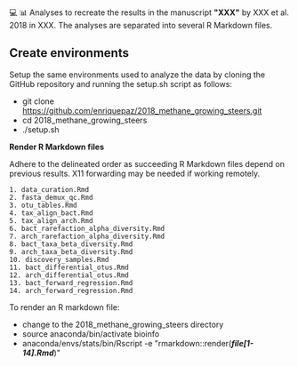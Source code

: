:computer: :bar_chart:
Analyses to recreate the results in the manuscript **"XXX"** by XXX et al. 2018 in XXX. The analyses are separated into several R Markdown files.

## Create environments

Setup the same environments used to analyze the data by cloning the GitHub repository and running the setup.sh script as follows:

- git clone https://github.com/enriquepaz/2018_methane_growing_steers.git
- cd 2018_methane_growing_steers
- ./setup.sh

**Render R Markdown files**

Adhere to the delineated order as succeeding R Markdown files depend on previous results. X11 forwarding may be needed if working remotely.

    1. data_curation.Rmd
	2. fasta_demux_qc.Rmd
	3. otu_tables.Rmd
	4. tax_align_bact.Rmd
	5. tax_align_arch.Rmd
	6. bact_rarefaction_alpha_diversity.Rmd
	7. arch_rarefaction_alpha_diversity.Rmd
	8. bact_taxa_beta_diversity.Rmd
    9. arch_taxa_beta_diversity.Rmd
    10. discovery_samples.Rmd
    11. bact_differential_otus.Rmd
    12. arch_differential_otus.Rmd
    13. bact_forward_regression.Rmd
    14. arch_forward_regression.Rmd

To render an R markdown file: 

- change to the 2018_methane_growing_steers directory 
- source anaconda/bin/activate bioinfo
- anaconda/envs/stats/bin/Rscript -e "rmarkdown::render(**_file[1-14].Rmd_**)"


